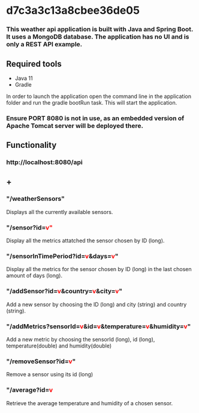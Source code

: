 # d7c3a3c13a8cbee36de05

### This weather api application is built with Java and Spring Boot. It uses a MongoDB database. The application has no UI and is only a REST API example.
## Required tools
* Java 11
* Gradle

In order to launch the application open the command line in the application folder and run the gradle bootRun task.  This will start the application.

### Ensure PORT 8080 is not in use, as an embedded version of Apache Tomcat server will be deployed there.

##
##

## Functionality
### http://localhost:8080/api
## +

### "/weatherSensors"
Displays all the currently available sensors.

### "/sensor?id=<span style="color:red">v"
Display all the metrics attatched the sensor chosen by ID (long).

### "/sensorInTimePeriod?id=<span style="color:red">v</span>&days=<span style="color:red">v</span>"
Display all the metrics for the sensor chosen by ID (long) in the last chosen amount of days (long).

### "/addSensor?id=<span style="color:red">v</span>&country=<span style="color:red">v</span>&city=<span style="color:red">v</span>"
Add a new sensor by choosing the ID (long) and city (string) and country (string).

### "/addMetrics?sensorId=<span style="color:red">v</span>&id=<span style="color:red">v</span>&temperature=<span style="color:red">v</span>&humidity=<span style="color:red">v</span>"
Add a new metric by choosing the sensorId (long), id (long), temperature(double) and humidity(double)

### "/removeSensor?id=<span style="color:red">v</span>"
Remove a sensor using its id (long)

### "/average?id=<span style="color:red">v</span>
Retrieve the average temperature and humidity of a chosen sensor.

